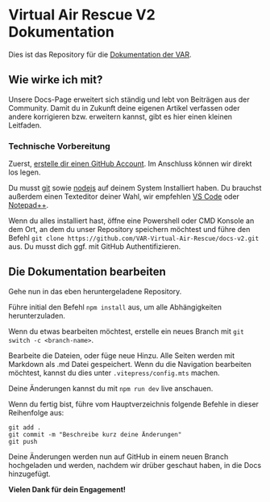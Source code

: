 # Virtual Air Rescue V2 Dokumentation

Dies ist das Repository für die [Dokumentation der VAR](https://docs.virtualairrescue.com/).

## Wie wirke ich mit?
Unsere Docs-Page erweitert sich ständig und lebt von Beiträgen aus der Community. Damit du in Zukunft deine eigenen Artikel verfassen oder andere korrigieren bzw. erweitern kannst, gibt es hier einen kleinen Leitfaden.

### Technische Vorbereitung
Zuerst, [erstelle dir einen GitHub Account](https://github.com/join). Im Anschluss können wir direkt los legen.

Du musst [git](https://git-scm.com/) sowie [nodejs](https://nodejs.org/en) auf deinem System Installiert haben.
Du brauchst außerdem einen Texteditor deiner Wahl, wir empfehlen [VS Code](https://code.visualstudio.com/) oder [Notepad++](https://notepad-plus-plus.org/downloads/).

Wenn du alles installiert hast, öffne eine Powershell oder CMD Konsole an dem Ort, an dem du unser Repository speichern möchtest und führe den Befehl `git clone https://github.com/VAR-Virtual-Air-Rescue/docs-v2.git` aus. Du musst dich ggf. mit GitHub Authentifizieren.

## Die Dokumentation bearbeiten
Gehe nun in das eben heruntergeladene Repository.

Führe initial den Befehl `npm install` aus, um alle Abhängigkeiten herunterzuladen.

Wenn du etwas bearbeiten möchtest, erstelle ein neues Branch mit `git switch -c <branch-name>`.

Bearbeite die Dateien, oder füge neue Hinzu. Alle Seiten werden mit Markdown als .md Datei gespeichert.
Wenn du die Navigation bearbeiten möchtest, kannst du dies unter `.vitepress/config.mts` machen.

Deine Änderungen kannst du mit `npm run dev` live anschauen.

Wenn du fertig bist, führe vom Hauptverzeichnis folgende Befehle in dieser Reihenfolge aus:

    git add .
    git commit -m "Beschreibe kurz deine Änderungen"
    git push

Deine Änderungen werden nun auf GitHub in einem neuen Branch hochgeladen und werden, nachdem wir drüber geschaut haben, in die Docs hinzugefügt.

**Vielen Dank für dein Engagement!**
